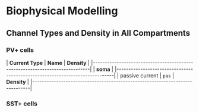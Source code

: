 # Biophysical Modelling

## Channel Types and Density in All Compartments

### PV+ cells


|                 **Current Type**                |  **Name**  |  **Density** |
|-----------------------------------------------------------------------------|
|                                **soma**                                     |
|-----------------------------------------------------------------------------|
| passive current             |  `pas`   |  **Density** |
|-----------------------------------------------------------------------------|

### SST+ cells

